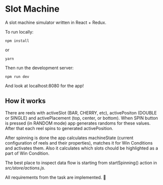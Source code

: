 # Slot Machine
A slot machine simulator written in React + Redux.

To run locally:
```
npm install
```
or
```
yarn
```

Then run the development server:
```
npm run dev
```
And look at localhost:8080 for the app!

## How it works
There are reels with activeSlot (BAR, CHERRY, etc), activePositon (DOUBLE or SINGLE) and activePlacement (top, center, or bottom). When SPIN button is pressed (in RANDOM mode) app generates randoms for these values. After that each reel spins to generated activePosition. 

After spinning is done the app calculates machineState (current configuration of reels and their properties), matches it for Win Conditions and activates them. Also it calculates which slots chould be highlighted as a part of Win Condition.

The best place to inspect data flow is starting from startSpinning() action in *src/store/actions.js*.

All requirements from the task are implemented. 🎉